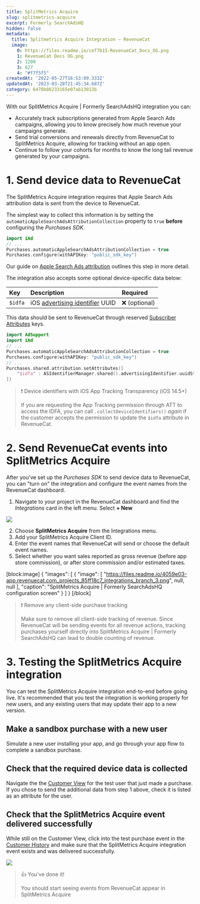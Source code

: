 ```yaml
---
title: SplitMetrics Acquire
slug: splitmetrics-acquire
excerpt: Formerly SearchAdsHQ
hidden: false
metadata:
  title: Splitmetrics Acquire Integration – RevenueCat
  image:
    0: https://files.readme.io/cef7b15-RevenueCat_Docs_OG.png
    1: RevenueCat Docs OG.png
    2: 1200
    3: 627
    4: "#f7f5f5"
createdAt: '2022-05-27T16:53:09.333Z'
updatedAt: '2023-03-28T21:45:34.687Z'
category: 6478b86233165e07ab13013b
---
```

With our SplitMetrics Acquire | Formerly SearchAdsHQ integration you can:

- Accurately track subscriptions generated from Apple Search Ads campaigns, allowing you to know precisely how much revenue your campaigns generate.
- Send trial conversions and renewals directly from RevenueCat to SplitMetrics Acquire, allowing for tracking without an app open.
- Continue to follow your cohorts for months to know the long tail revenue generated by your campaigns.

# 1. Send device data to RevenueCat

The SplitMetrics Acquire integration requires that Apple Search Ads attribution data is sent from the device to RevenueCat. 

The simplest way to collect this information is by setting the `automaticAppleSearchAdsAttributionCollection` property to `true` **before** configuring the _Purchases SDK_.

```swift 
import iAd
// ...
Purchases.automaticAppleSearchAdsAttributionCollection = true
Purchases.configure(withAPIKey: "public_sdk_key")
```



Our guide on [Apple Search Ads attribution](doc:apple-search-ads) outlines this step in more detail.

The integration also accepts some optional device-specific data below:

| Key     | Description                                                                                                                              | Required     |
| :------ | :--------------------------------------------------------------------------------------------------------------------------------------- | :----------- |
| `$idfa` | iOS [advertising identifier](https://developer.apple.com/documentation/adsupport/asidentifiermanager/1614151-advertisingidentifier) UUID | ❌ (optional) |

This data should be sent to RevenueCat through reserved [Subscriber Attributes](doc:subscriber-attributes) keys. 

```swift Swift
import AdSupport
import iAd
// ...
Purchases.automaticAppleSearchAdsAttributionCollection = true
Purchases.configure(withAPIKey: "public_sdk_key")
// ...
Purchases.shared.attribution.setAttributes([
    "$idfa" : ASIdentifierManager.shared().advertisingIdentifier.uuidString
])
```



> ❗️ Device identifiers with iOS App Tracking Transparency (iOS 14.5+)
> 
> If you are requesting the App Tracking permission through ATT to access the IDFA, you can call `.collectDeviceIdentifiers()` _again_ if the customer accepts the permission to update the `$idfa` attribute in RevenueCat.

# 2. Send RevenueCat events into SplitMetrics Acquire

After you've set up the _Purchases SDK_ to send device data to RevenueCat, you can "turn on" the integration and configure the event names from the RevenueCat dashboard.

1. Navigate to your project in the RevenueCat dashboard and find the _Integrations_ card in the left menu. Select **+ New** 

![](https://files.readme.io/10c29a4-app.revenuecat.com_projects_85ff18c7_collaborators_1.png)



2. Choose **SplitMetrics Acquire** from the Integrations menu.
3. Add your SplitMetrics Acquire Client ID.
4. Enter the event names that RevenueCat will send or choose the default event names.
5. Select whether you want sales reported as gross revenue (before app store commission), or after store commission and/or estimated taxes.

[block:image]
{
  "images": [
    {
      "image": [
        "https://files.readme.io/4059e03-app.revenuecat.com_projects_85ff18c7_integrations_branch_3.png",
        null,
        null
      ],
      "caption": "SplitMetrics Acquire | Formerly SearchAdsHQ configuration screen"
    }
  ]
}
[/block]

> ❗️ Remove any client-side purchase tracking
> 
> Make sure to remove all client-side tracking of revenue. Since RevenueCat will be sending events for all revenue actions, tracking purchases yourself directly into SplitMetrics Acquire | Formerly SearchAdsHQ can lead to double counting of revenue.

# 3. Testing the SplitMetrics Acquire integration

You can test the SplitMetrics Acquire integration end-to-end before going live. It's recommended that you test the integration is working properly for new users, and any existing users that may update their app to a new version.

## Make a sandbox purchase with a new user

Simulate a new user installing your app, and go through your app flow to complete a sandbox purchase.

## Check that the required device data is collected

Navigate the the [Customer View](doc:customers) for the test user that just made a purchase. If you chose to send the additional data from step 1 above, check it is listed as an attribute for the user.

## Check that the SplitMetrics Acquire event delivered successfully

While still on the Customer View, click into the test purchase event in the [Customer History](doc:customer-history) and make sure that the SplitMetrics Acquire integration event exists and was delivered successfully. 

![](https://files.readme.io/5469d6b-app.revenuecat.com_activity_40779aaf_event_92499ad6-350b-455a-a2ec-4c28c4ca0b28_2.png)



> 👍 You've done it!
> 
> You should start seeing events from RevenueCat appear in SplitMetrics Acquire